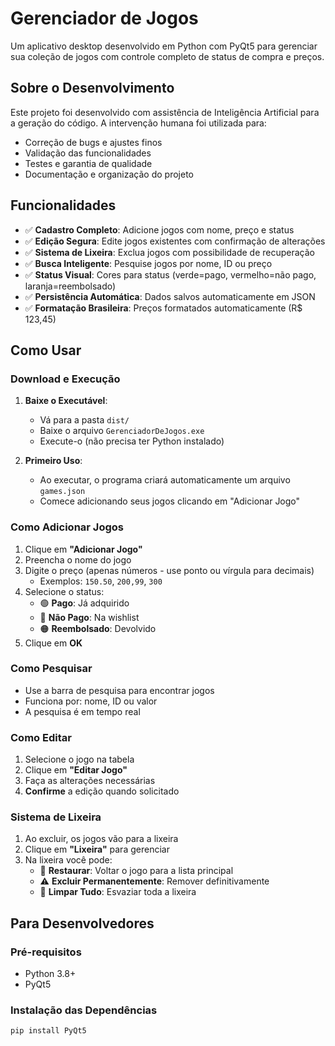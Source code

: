 # Gerenciador de Jogos

Um aplicativo desktop desenvolvido em Python com PyQt5 para gerenciar sua coleção de jogos com controle completo de status de compra e preços.

## Sobre o Desenvolvimento

Este projeto foi desenvolvido com assistência de Inteligência Artificial para a geração do código. A intervenção humana foi utilizada para:
- Correção de bugs e ajustes finos
- Validação das funcionalidades
- Testes e garantia de qualidade
- Documentação e organização do projeto

## Funcionalidades

- ✅ **Cadastro Completo**: Adicione jogos com nome, preço e status
- ✅ **Edição Segura**: Edite jogos existentes com confirmação de alterações
- ✅ **Sistema de Lixeira**: Exclua jogos com possibilidade de recuperação
- ✅ **Busca Inteligente**: Pesquise jogos por nome, ID ou preço
- ✅ **Status Visual**: Cores para status (verde=pago, vermelho=não pago, laranja=reembolsado)
- ✅ **Persistência Automática**: Dados salvos automaticamente em JSON
- ✅ **Formatação Brasileira**: Preços formatados automaticamente (R$ 123,45)

## Como Usar

### Download e Execução

1. **Baixe o Executável**:
   - Vá para a pasta `dist/`
   - Baixe o arquivo `GerenciadorDeJogos.exe`
   - Execute-o (não precisa ter Python instalado)

2. **Primeiro Uso**:
   - Ao executar, o programa criará automaticamente um arquivo `games.json`
   - Comece adicionando seus jogos clicando em "Adicionar Jogo"

### Como Adicionar Jogos

1. Clique em **"Adicionar Jogo"**
2. Preencha o nome do jogo
3. Digite o preço (apenas números - use ponto ou vírgula para decimais)
   - Exemplos: `150.50`, `200,99`, `300`
4. Selecione o status: 
   - 🟢 **Pago**: Já adquirido
   - 🔴 **Não Pago**: Na wishlist
   - 🟠 **Reembolsado**: Devolvido
5. Clique em **OK**

### Como Pesquisar

- Use a barra de pesquisa para encontrar jogos
- Funciona por: nome, ID ou valor
- A pesquisa é em tempo real

### Como Editar

1. Selecione o jogo na tabela
2. Clique em **"Editar Jogo"**
3. Faça as alterações necessárias
4. **Confirme** a edição quando solicitado

### Sistema de Lixeira

1. Ao excluir, os jogos vão para a lixeira
2. Clique em **"Lixeira"** para gerenciar
3. Na lixeira você pode:
   - 🔄 **Restaurar**: Voltar o jogo para a lista principal
   - ⚠️ **Excluir Permanentemente**: Remover definitivamente
   - 🧹 **Limpar Tudo**: Esvaziar toda a lixeira

## Para Desenvolvedores

### Pré-requisitos
- Python 3.8+
- PyQt5

### Instalação das Dependências
```bash
pip install PyQt5